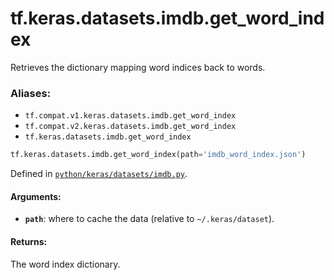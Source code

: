 <div itemscope itemtype="http://developers.google.com/ReferenceObject">
<meta itemprop="name" content="tf.keras.datasets.imdb.get_word_index" />
<meta itemprop="path" content="Stable" />
</div>

# tf.keras.datasets.imdb.get_word_index

Retrieves the dictionary mapping word indices back to words.

### Aliases:

* `tf.compat.v1.keras.datasets.imdb.get_word_index`
* `tf.compat.v2.keras.datasets.imdb.get_word_index`
* `tf.keras.datasets.imdb.get_word_index`

``` python
tf.keras.datasets.imdb.get_word_index(path='imdb_word_index.json')
```



Defined in [`python/keras/datasets/imdb.py`](/code/stable/tensorflow/python/keras/datasets/imdb.py).

<!-- Placeholder for "Used in" -->


#### Arguments:


* <b>`path`</b>: where to cache the data (relative to `~/.keras/dataset`).


#### Returns:

The word index dictionary.
